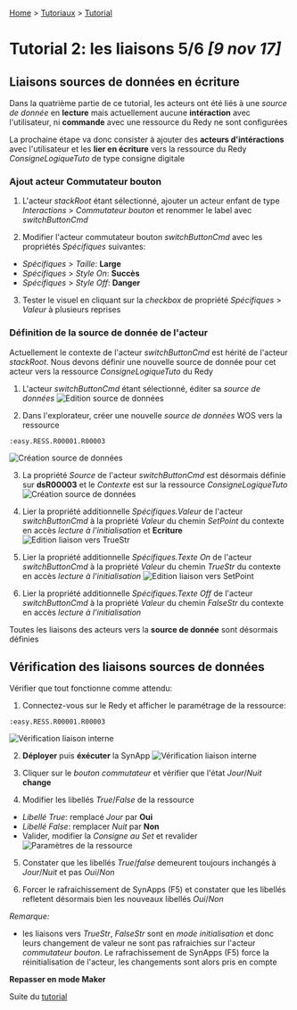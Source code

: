 [Home](../../sitemap.md) > [Tutoriaux](../index.md) > [Tutorial](index.md)

# Tutorial 2: les liaisons **5/6** *[9 nov 17]*

## Liaisons **sources de données** en écriture

Dans la quatrième partie de ce tutorial, les acteurs ont été liés à une *source de donnée* en **lecture** mais actuellement aucune **intéraction** avec l'utilisateur, ni **commande** avec une ressource du Redy ne sont configurées

La prochaine étape va donc consister à ajouter des **acteurs d'intéractions** avec l'utilisateur et les **lier en écriture** vers la ressource du Redy *ConsigneLogiqueTuto* de type consigne digitale

### Ajout acteur **Commutateur bouton**

1. L'acteur *stackRoot* étant sélectionné, ajouter un acteur enfant de type *Interactions* > *Commutateur bouton* et renommer le label avec *switchButtonCmd*

2. Modifier l'acteur commutateur bouton *switchButtonCmd* avec les propriétés *Spécifiques* suivantes:
  * *Spécifiques* > *Taille*: **Large**
  * *Spécifiques* > *Style On*: **Succès**
  * *Spécifiques* > *Style Off*: **Danger**

3. Tester le visuel en cliquant sur la *checkbox* de propriété *Spécifiques* > *Valeur* à plusieurs reprises

### Définition de la source de donnée de l'acteur

Actuellement le contexte de l'acteur *switchButtonCmd* est hérité de l'acteur *stackRoot*. Nous devons définir une nouvelle source de donnée pour cet acteur vers la ressource *ConsigneLogiqueTuto* du Redy

1. L'acteur *switchButtonCmd* étant sélectionné, éditer sa *source de données*
![Edition source de données](assets/page4_1.png)

2. Dans l'explorateur, créer une nouvelle *source de données* WOS vers la ressource
```
:easy.RESS.R00001.R00003
```
![Création source de données](assets/page4_2.png)

3. La propriété *Source* de l'acteur *switchButtonCmd* est désormais définie sur **dsR00003** et le *Contexte* est sur la ressource *ConsigneLogiqueTuto*
![Création source de données](assets/page4_3.png)

4. Lier la propriété additionnelle *Spécifiques.Valeur* de l'acteur *switchButtonCmd* à la propriété *Valeur* du chemin *SetPoint* du contexte en accès *lecture à l'initialisation* et **Ecriture**
![Edition liaison vers TrueStr](assets/page4_4.png)

5. Lier la propriété additionnelle *Spécifiques.Texte On* de l'acteur *switchButtonCmd* à la propriété *Valeur* du chemin *TrueStr* du contexte en accès *lecture à l'initialisation*
![Edition liaison vers SetPoint](assets/page4_6.png)

5. Lier la propriété additionnelle *Spécifiques.Texte Off* de l'acteur *switchButtonCmd* à la propriété *Valeur* du chemin *FalseStr* du contexte en accès *lecture à l'initialisation*

Toutes les liaisons des acteurs vers la **source de donnée** sont désormais définies

## Vérification des liaisons **sources de données**

Vérifier que tout fonctionne comme attendu: 

1. Connectez-vous sur le Redy et afficher le paramétrage de la ressource:
```
:easy.RESS.R00001.R00003
```
![Vérification liaison interne](assets/page4_7.png)

2. **Déployer** puis **éxécuter** la SynApp
![Vérification liaison interne](assets/page4_8.png)

3. Cliquer sur le *bouton commutateur* et vérifier que l'état *Jour*/*Nuit* **change**

4. Modifier les libellés *True*/*False* de la ressource
* *Libellé True*: remplacé *Jour* par **Oui**
* *Libellé False*: remplacer *Nuit* par **Non**
* Valider, modifier la *Consigne au Set* et revalider
![Paramètres de la ressource](assets/page4_9.png)

5. Constater que les libellés *True*/*false* demeurent toujours inchangés à *Jour*/*Nuit* et pas *Oui*/*Non*

6. Forcer le rafraichissement de SynApps (F5) et constater que les libellés refletent désormais bien les nouveaux libellés *Oui*/*Non*

*Remarque:*
* les liaisons vers *TrueStr*, *FalseStr* sont en *mode initialisation* et donc leurs changement de valeur ne sont pas rafraichies sur l'acteur *commutateur bouton*.
Le rafrachissement de SynApps (F5) force la réinitialisation de l'acteur, les changements sont alors pris en compte

**Repasser en mode Maker**

Suite du [tutorial](part6.md)
